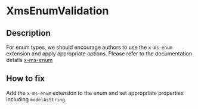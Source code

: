# XmsEnumValidation
## Description
For enum types, we should encourage authors to use the `x-ms-enum` extension and apply appropriate options. Please refer to the documentation details [x-ms-enum](https://github.com/Azure/azure-rest-api-specs/blob/master/documentation/swagger-extensions.md#x-ms-enum)
## How to fix
Add the `x-ms-enum` extension to the enum and set appropriate properties including `modelAsString`.